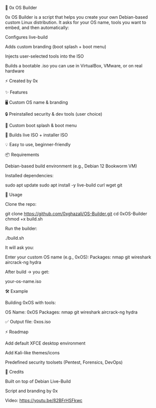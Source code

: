 🚀 0x OS Builder

0x OS Builder is a script that helps you create your own Debian-based custom Linux distribution.
It asks for your OS name, tools you want to embed, and then automatically:

Configures live-build

Adds custom branding (boot splash + boot menu)

Injects user-selected tools into the ISO

Builds a bootable .iso you can use in VirtualBox, VMware, or on real hardware

⚡ Created by 0x

✨ Features

🖥️ Custom OS name & branding

🔒 Preinstalled security & dev tools (user choice)

🎨 Custom boot splash & boot menu

📀 Builds live ISO + installer ISO

💡 Easy to use, beginner-friendly


📦 Requirements

Debian-based build environment (e.g., Debian 12 Bookworm VM)

Installed dependencies:

sudo apt update
sudo apt install -y live-build curl wget git


🚀 Usage

Clone the repo:

git clone https://github.com/0xghazali/OS-Builder.git
cd 0xOS-Builder
chmod +x build.sh


Run the builder:

./build.sh


It will ask you:

Enter your custom OS name (e.g., 0xOS): 
Packages: nmap git wireshark aircrack-ng hydra


After build → you get:

your-os-name.iso

🛠️ Example

Building 0xOS with tools:

OS Name: 0xOS
Packages: nmap git wireshark aircrack-ng hydra


✅ Output file: 0xos.iso


⚡ Roadmap

 Add default XFCE desktop environment

 Add Kali-like themes/icons

 Predefined security toolsets (Pentest, Forensics, DevOps)

🐧 Credits

Built on top of Debian Live-Build

Script and branding by 0x

Video: https://youtu.be/82BFrHSFkwc
